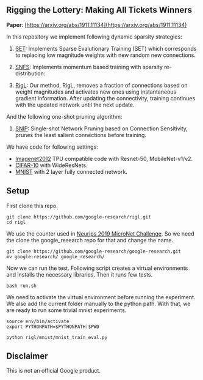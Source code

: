 ## Rigging the Lottery: Making All Tickets Winners

**Paper**: [https://arxiv.org/abs/1911.11134](https://arxiv.org/abs/1911.11134)

In this repository we implement following dynamic sparsity strategies:

1.  [SET](https://www.nature.com/articles/s41467-018-04316-3): Implements Sparse
    Evalutionary Training (SET) which corresponds to replacing low magnitude
    weights with new random new connections.

2.  [SNFS](https://arxiv.org/abs/1907.04840): Implements momentum based training
    with sparsity re-distribution:

3.  [RigL](https://arxiv.org/abs/1911.11134): Our method, RigL, removes a
    fraction of connections based on weight magnitudes and activates new ones
    using instantaneous gradient information. After updating the connectivity,
    training continues with the updated network until the next update.

And the following one-shot pruning algorithm:

1. [SNIP](https://arxiv.org/abs/1810.02340): Single-shot Network Pruning based on Connection Sensitivity,
  prunes the least salient connections before training.

We have code for following settings:
- [Imagenet2012](https://github.com/google-research/rigl/tree/master/rigl/imagenet_resnet)
  TPU compatible code with Resnet-50, MobileNet-v1/v2.
- [CIFAR-10](https://github.com/google-research/rigl/tree/master/rigl/cifar_resnet)
  with WideResNets.
- [MNIST](https://github.com/google-research/rigl/tree/master/rigl/mnist) with 
  2 layer fully connected network.

## Setup
First clone this repo.
```
git clone https://github.com/google-research/rigl.git
cd rigl
```
We use the counter used in [Neurips 2019 MicroNet Challenge](https://micronet-challenge.github.io/).
So we need the clone the google_research repo for that and change the name.
```
git clone https://github.com/google-research/google-research.git
mv google-research/ google_research/
```
Now we can run the test. Following script creates a virtual environments and
installs the necessary libraries. Then it runs few tests.
```
bash run.sh
```
We need to activate the virtual environment before running the experiment.
We also add the current folder manually to the python path. With that, we are
ready to run some trivial mnist experiments. 

```
source env/bin/activate
export PYTHONPATH=$PYTHONPATH:$PWD

python rigl/mnist/mnist_train_eval.py
```

## Disclaimer
This is not an official Google product.
